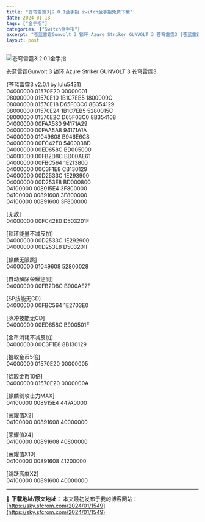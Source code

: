 ```yaml
---
title: "苍穹雷霆3|2.0.1金手指 switch金手指免费下载"
date: 2024-01-18
tags: ["金手指"]
categories: ["Switch金手指"]
excerpt: "苍蓝雷霆Gunvolt 3 锁环 Azure Striker GUNVOLT 3 苍穹雷霆3 {苍蓝雷霆3 v2.0.1 by.lulu5431} 04000000 01570E20 00000001 08000000 01570E10 1B1C7EB5 1800009C 08000000 0157&hellip;"
layout: post
---
```


 <p><img src="https://sky.sfcrom.com/wp-content/uploads/2024/01/20240118_65a88c03d9c81.jpg" alt="苍穹雷霆3|2.0.1金手指" /></p> <p>苍蓝雷霆Gunvolt 3 锁环 Azure Striker GUNVOLT 3 苍穹雷霆3</p> <p>{苍蓝雷霆3 v2.0.1 by.lulu5431}<br /> 04000000 01570E20 00000001<br /> 08000000 01570E10 1B1C7EB5 1800009C<br /> 08000000 01570E18 D65F03C0 8B354129<br /> 08000000 01570E24 1B1C7EB5 5280015C<br /> 08000000 01570E2C D65F03C0 8B354108<br /> 04000000 00FAA580 94171A29<br /> 04000000 00FAA5A8 94171A1A<br /> 04000000 01049608 B946E6C8<br /> 04000000 00FC42E0 5400038D<br /> 04000000 00ED658C BD005000<br /> 04000000 00FB2D8C BD00AE61<br /> 04000000 00FBC564 1E213800<br /> 04000000 00C3F1E8 CB130129<br /> 04000000 00D2533C 1E293900<br /> 04000000 00D253E8 BD000800<br /> 04100000 008915E4 3F800000<br /> 04100000 00891608 3F800000<br /> 04100000 00891600 3F800000</p> <p>[无敌]<br /> 04000000 00FC42E0 D503201F</p> <p>[锁环能量不减反加]<br /> 04000000 00D2533C 1E292900<br /> 04000000 00D253E8 D503201F</p> <p>[麒麟无限跳]<br /> 04000000 01049608 52800028</p> <p>[自动解除荣耀惩罚]<br /> 04000000 00FB2D8C B900AE7F</p> <p>[SP技能无CD]<br /> 04000000 00FBC564 1E2703E0</p> <p>[脉冲技能无CD]<br /> 04000000 00ED658C B900501F</p> <p>[金币消耗不减反加]<br /> 04000000 00C3F1E8 8B130129</p> <p>[拾取金币5倍]<br /> 04000000 01570E20 00000005</p> <p>[拾取金币10倍]<br /> 04000000 01570E20 0000000A</p> <p>[麒麟剑攻击力MAX]<br /> 04100000 008915E4 447A0000</p> <p>[荣耀值X2]<br /> 04100000 00891608 40000000</p> <p>[荣耀值X4]<br /> 04100000 00891608 40800000</p> <p>[荣耀值X10]<br /> 04100000 00891608 41200000</p> <p>[跳跃高度X2]<br /> 04100000 00891600 40000000</p> 

---
📖 **下载地址/原文地址：** 本文最初发布于我的博客网站：[https://sky.sfcrom.com/2024/01/1549](https://sky.sfcrom.com/2024/01/1549)
